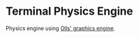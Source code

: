 Terminal Physics Engine
=======================

Physics engine using [Olls' graphics engine](http://github.com/olls/graphics).
